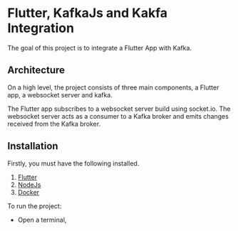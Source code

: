 # Flutter, KafkaJs and Kakfa Integration

The goal of this project is to integrate a Flutter App with Kafka.

## Architecture

On a high level, the project consists of three main components, a Flutter app, a websocket server and kafka.

The Flutter app subscribes to a websocket server build using socket.io. The websocket server acts as a consumer to a Kafka broker and emits changes received from the Kafka broker.

## Installation

Firstly, you must have the following installed.

1. [Flutter](https://docs.flutter.dev/get-started/install)
2. [NodeJs](https://nodejs.org/en/download/)
3. [Docker](https://docs.docker.com/get-docker/)

To run the project:

- Open a terminal,
